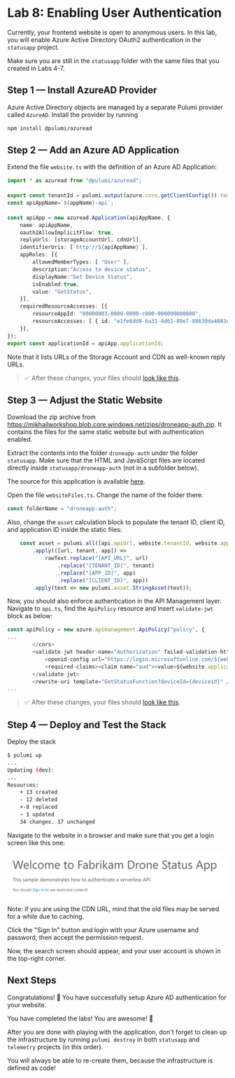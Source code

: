 # Lab 8: Enabling User Authentication

Currently, your frontend website is open to anonymous users. In this lab, you will enable Azure Active Directory OAuth2 authentication in the `statusapp` project.

Make sure you are still in the `statusapp` folder with the same files that you created in Labs 4-7.

## Step 1 &mdash; Install AzureAD Provider

Azure Active Directory objects are managed by a separate Pulumi provider called `AzureAD`. Install the provider by running

```bash
npm install @pulumi/azuread
```

## Step 2 &mdash; Add an Azure AD Application

Extend the file `website.ts` with the definition of an Azure AD Application:

```ts
import * as azuread from "@pulumi/azuread";

export const tenantId = pulumi.output(azure.core.getClientConfig()).tenantId;
const apiAppName=`${appName}-api`;

const apiApp = new azuread.Application(apiAppName, {
    name: apiAppName,
    oauth2AllowImplicitFlow: true,
    replyUrls: [storageAccountUrl, cdnUrl],
    identifierUris: [`http://${apiAppName}`],
    appRoles: [{  
        allowedMemberTypes: [ "User" ], 
        description:"Access to device status", 
        displayName:"Get Device Status", 
        isEnabled:true,
        value: "GetStatus",
    }],
    requiredResourceAccesses: [{
        resourceAppId: "00000003-0000-0000-c000-000000000000",
        resourceAccesses: [ { id: "e1fe6dd8-ba31-4d61-89e7-88639da4683d", type: "Scope" } ],
    }],
});
export const applicationId = apiApp.applicationId;
```

Note that it lists URLs of the Storage Account and CDN as well-known reply URLs.

> :white_check_mark: After these changes, your files should [look like this](./code/step2).

## Step 3 &mdash; Adjust the Static Website

Download the zip archive from https://mikhailworkshop.blob.core.windows.net/zips/droneapp-auth.zip. It contains the files for the same static website but with authentication enabled.

Extract the contents into the folder `droneapp-auth` under the folder `statusapp`. Make sure that the HTML and JavaScript files are located directly inside `statusapp/droneapp-auth` (not in a subfolder below).

The source for this application is available [here](https://github.com/mikhailshilkov/azure-serverveless-workshop/tree/master/website/auth).

Open the file `websiteFiles.ts`. Change the name of the folder there:

```ts
const folderName = "droneapp-auth";
```

Also, change the `asset` calculation block to populate the tenant ID, client ID, and application ID inside the static files:

```ts
    const asset = pulumi.all([api.apiUrl, website.tenantId, website.applicationId])
        .apply(([url, tenant, app]) => 
            rawText.replace("[API_URL]", url)
                .replace("[TENANT_ID]", tenant)
                .replace("[APP_ID]", app)
                .replace("[CLIENT_ID]", app))
        .apply(text => new pulumi.asset.StringAsset(text));
```

Now, you should also enforce authentication in the API Management layer. Navigate to `api.ts`, find the `ApiPolicy` resource and insert `validate-jwt` block as below:

```ts
const apiPolicy = new azure.apimanagement.ApiPolicy("policy", {
...
        </cors>
        <validate-jwt header-name="Authorization" failed-validation-httpcode="401" failed-validation-error-message="Unauthorized. Access token is missing or invalid.">
            <openid-config url="https://login.microsoftonline.com/${website.tenantId}/.well-known/openid-configuration" />
            <required-claims><claim name="aud"><value>${website.applicationId}</value></claim></required-claims>
        </validate-jwt>
        <rewrite-uri template="GetStatusFunction?deviceId={deviceid}" />
...
```

> :white_check_mark: After these changes, your files should [look like this](./code/step3).

## Step 4 &mdash; Deploy and Test the Stack

Deploy the stack

```bash
$ pulumi up
...
Updating (dev):
...
Resources:
    + 13 created
    - 12 deleted
    +-8 replaced
    ~ 1 updated
    34 changes. 17 unchanged
```

Navigate to the website in a browser and make sure that you get a login screen like this one:

![Sign In](./img/auth.png)

Note: if you are using the CDN URL, mind that the old files may be served for a while due to caching.

Click the "Sign In" button and login with your Azure username and password, then accept the permission request.

Now, the search screen should appear, and your user account is shown in the top-right corner.

## Next Steps

Congratulations! :tada: You have successfully setup Azure AD authentication for your website.

You have completed the labs! You are awesome! :tada:

After you are done with playing with the application, don't forget to clean up the infrastructure by running `pulumi destroy` in both `statusapp` and `telemetry` projects (in this order).

You will always be able to re-create them, because the infrastructure is defined as code!
